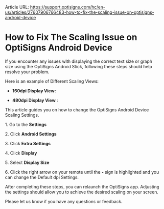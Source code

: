 Article URL: https://support.optisigns.com/hc/en-us/articles/27607906766483-how-to-fix-the-scaling-issue-on-optisigns-android-device

# How to Fix The Scaling Issue on OptiSigns Android Device

If you encounter any issues with displaying the correct text size or graph
size using the OptiSigns Android Stick, following these steps should help
resolve your problem.

Here is an example of Different Scaling Views:

  * **160dpi Display View:**

  * **480dpi Display View** :

This article guides you on how to change the OptiSigns Android Device Scaling
Settings.

1\. Go to the **Settings**

2\. Click **Android Settings**

3\. Click **Extra Settings**

4\. Click **Display**

5\. Select **Display Size**

6\. Click the right arrow on your remote until the **-** sign is highlighted
and you can change the Default dpi Settings.

After completing these steps, you can relaunch the OptiSigns app. Adjusting
the settings should allow you to achieve the desired scaling on your screen.

Please let us know if you have any questions or feedback.

